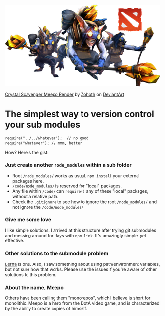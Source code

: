 ![DotA - Meepo](/meepo.png?raw=true "DotA - Meepo")

<a href="http://zohoth.deviantart.com/art/Crystal-Scavenger-Meepo-Render-560975279">Crystal Scavenger Meepo Render</a> by <span class="username-with-symbol u"><a class="u regular username" href="http://zohoth.deviantart.com/">Zohoth</a><span class="user-symbol regular" data-quicktip-text="" data-show-tooltip="" data-gruser-type="regular"></span></span> on <a href="http://www.deviantart.com">DeviantArt</a>

# The simplest way to version control your sub modules

```
require("../../whatever");  // no good
require("whatever"); // mmm, better
```
How?  Here's the gist:

### Just create another `node_modules` within a sub folder

- Root `/node_modules/` works as usual.  `npm install` your external packages here.
- `/code/node_modules/` is reserved for "local" packages.
- Any file within `/code/` can `require()` any of these "local" packages, without a relative path.
- Check the `.gitignore` to see how to ignore the root `/node_modules/` and not ignore the `/code/node_modules/`

### Give me some love

I like simple solutions.  I arrived at this structure after trying git submodules and messing around for days with `npm link`.  It's amazingly simple, yet effective.  

### Other solutions to the submodule problem

[Lerna](https://github.com/lerna/lerna) is one.  Also, I saw something about using path/environment variables, but not sure how that works.  Please use the issues if you're aware of other solutions to this problem.


### About the name, Meepo

Others have been calling them "monorepos", which I believe is short for monolithic.  Meepo is a hero from the DotA video game, and is characterized by the ability to create copies of himself.
